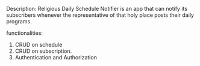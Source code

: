 

Description:
Religious Daily Schedule Notifier is an app that can notify its  subscribers whenever the representative  of that holy place posts their daily programs.

functionalities:
1. CRUD on schedule
2. CRUD on subscription.
3. Authentication and Authorization



